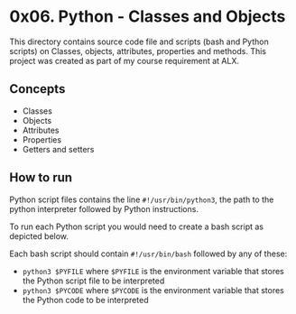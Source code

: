 # 0x06. Python - Classes and Objects
This directory contains source code file and scripts (bash and Python scripts) on Classes, objects, attributes, properties and methods. This project was created as part of my course requirement at ALX.

## Concepts
* Classes
* Objects
* Attributes
* Properties
* Getters and setters

## How to run
Python script files contains the line `#!/usr/bin/python3`, the path to the python interpreter followed by Python instructions.

To run each Python script you would need to create a bash script as depicted below.

Each bash script should contain `#!/usr/bin/bash` followed by any of these:
* `python3 $PYFILE` where `$PYFILE` is the environment variable that stores the Python script file to be interpreted
* `python3 $PYCODE` where `$PYCODE` is the environment variable that stores the Python code to be interpreted

